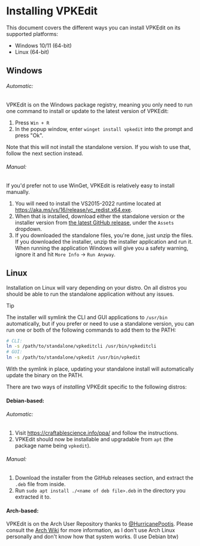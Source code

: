 # Installing VPKEdit

This document covers the different ways you can install VPKEdit on its supported
platforms:

- Windows 10/11 (64-bit)
- Linux (64-bit)

## Windows

###### Automatic:

VPKEdit is on the Windows package registry, meaning you only need to run one command to install or update to the latest version of VPKEdit:
1. Press `Win + R`
2. In the popup window, enter `winget install vpkedit` into the prompt and press "Ok".

Note that this will not install the standalone version. If you wish to use that, follow the next section instead.

###### Manual:

If you'd prefer not to use WinGet, VPKEdit is relatively easy to install manually.
1. You will need to install the VS2015-2022 runtime located at https://aka.ms/vs/16/release/vc_redist.x64.exe.
2. When that is installed, download either the standalone version or the installer version from [the latest
   GitHub release](https://github.com/craftablescience/VPKEdit/releases/latest), under the `Assets` dropdown.
3. If you downloaded the standalone files, you're done, just unzip the files. If you downloaded the installer,
   unzip the installer application and run it. When running the application Windows will give you a safety warning,
   ignore it and hit `More Info` → `Run Anyway`.

## Linux

Installation on Linux will vary depending on your distro. On all distros you should be able to run the standalone
application without any issues.

> [!TIP]
> The installer will symlink the CLI and GUI applications to `/usr/bin` automatically,
> but if you prefer or need to use a standalone version, you can run one or both of the following commands to add them to the PATH:
>
> ```sh
> # CLI:
> ln -s /path/to/standalone/vpkeditcli /usr/bin/vpkeditcli
> # GUI:
> ln -s /path/to/standalone/vpkedit /usr/bin/vpkedit
> ```
>
> With the symlink in place, updating your standalone install will automatically update the binary on the PATH.

There are two ways of *installing* VPKEdit specific to the following distros:

#### Debian-based:

###### Automatic:

1. Visit https://craftablescience.info/ppa/ and follow the instructions.
2. VPKEdit should now be installable and upgradable from `apt` (the package name being `vpkedit`).

###### Manual:

1. Download the installer from the GitHub releases section, and extract the `.deb` file from inside.
2. Run `sudo apt install ./<name of deb file>.deb` in the directory you extracted it to.

#### Arch-based:

VPKEdit is on the Arch User Repository thanks to [@HurricanePootis](https://github.com/HurricanePootis).
Please consult the [Arch Wiki](https://wiki.archlinux.org/title/Arch_User_Repository) for more information,
as I don't use Arch Linux personally and don't know how that system works. (I use Debian btw)

